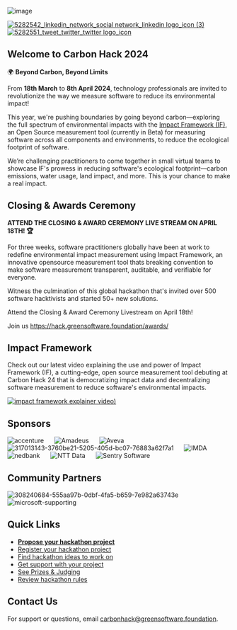 ![image](https://github.com/Green-Software-Foundation/hack/assets/20337337/f7a0f478-e5ad-4d5c-bb5d-395426e2a42a)

[![5282542_linkedin_network_social network_linkedin logo_icon (3)](https://github.com/Green-Software-Foundation/hack/assets/11027021/91f684ab-31bd-4834-9802-c353eea8cc22)](https://www.linkedin.com/company/green-software-foundation/)
[![5282551_tweet_twitter_twitter logo_icon](https://github.com/Green-Software-Foundation/hack/assets/11027021/8b6dfd31-02b1-4115-a05c-3116f5af3d1e)](https://twitter.com/gsfcommunity)

## Welcome to Carbon Hack 2024

🌍 **Beyond Carbon, Beyond Limits**

From **18th March** to **8th April 2024**, technology professionals are invited to revolutionize the way we measure software to reduce its environmental impact! 

This year, we're pushing boundaries by going beyond carbon—exploring the full spectrum of environmental impacts with the [Impact Framework (IF)](https://if.greensoftware.foundation/), an Open Source measurement tool (currently in Beta) for measuring software across all components and environments, to reduce the ecological footprint of software.

We’re challenging practitioners to come together in small virtual teams to showcase IF's prowess in reducing software's ecological footprint—carbon emissions, water usage, land impact, and more. This is your chance to make a real impact.

## Closing & Awards Ceremony

**ATTEND THE CLOSING & AWARD CEREMONY LIVE STREAM ON APRIL 18TH! 🏆**

For three weeks, software practitioners globally have been at work to redefine environmental impact measurement using Impact Framework, an innovative opensource measurement tool thats breaking convention to make software measurement transparent, auditable, and verifiable for everyone.

Witness the culmination of this global hackathon that's invited over 500 software hacktivists and started 50+ new solutions.

Attend the Closing & Award Ceremony Livestream on April 18th!

Join us https://hack.greensoftware.foundation/awards/

## Impact Framework

Check out our latest video explaining the use and power of Impact Framework (IF), a cutting-edge, open source measurement tool debuting at Carbon Hack 24 that is democratizing impact data and decentralizing software measurement to reduce software's environmental impacts.

[![impact framework explainer video)](https://github.com/Green-Software-Foundation/hack/assets/11027021/541b9e21-85ab-47ab-8d43-c8e2111408a7)](https://www.youtube.com/watch?v=msk-55owTeM)

## Sponsors

![accenture](https://github.com/Green-Software-Foundation/hack/assets/11027021/6fd00c6a-e04b-4bba-abaf-23c61b1c33ab)&nbsp;&nbsp;&nbsp;&nbsp;&nbsp;
![Amadeus](https://github.com/Green-Software-Foundation/hack/assets/11027021/f1adcd5f-b4a2-40f2-a7dc-dd14e026ee6e)&nbsp;&nbsp;&nbsp;&nbsp;&nbsp;
![Aveva](https://github.com/Green-Software-Foundation/hack/assets/11027021/0fe4278a-1404-4788-aa13-bb2bc80df122)&nbsp;&nbsp;&nbsp;&nbsp;&nbsp;
![317013143-3760be21-5205-405d-bc07-76883a62f7a1](https://github.com/Green-Software-Foundation/hack/assets/11027021/6bcb2157-9603-4bd3-a994-fdd76b4e2de7)&nbsp;&nbsp;&nbsp;&nbsp;&nbsp;
![IMDA](https://github.com/Green-Software-Foundation/hack/assets/11027021/f7c7dae4-4c7b-4186-b7d9-ce572dd70539)&nbsp;&nbsp;&nbsp;&nbsp;&nbsp;
![nedbank](https://github.com/Green-Software-Foundation/hack/assets/11027021/00a04999-b2b5-47e1-8d92-ef88e070c3ea)&nbsp;&nbsp;&nbsp;&nbsp;&nbsp;
![NTT Data](https://github.com/Green-Software-Foundation/hack/assets/11027021/efd28da8-a0cc-4181-8582-9a252957df9a)&nbsp;&nbsp;&nbsp;&nbsp;&nbsp;
![Sentry Software](https://github.com/Green-Software-Foundation/hack/assets/11027021/e5bf0d65-9ba5-4d3e-be37-10bfb5671470)

## Community Partners

![308240684-555aa97b-0dbf-4fa5-b659-7e982a63743e](https://github.com/Green-Software-Foundation/hack/assets/11027021/a915b641-f7bc-46e8-aca9-09f2daeca601)&nbsp;&nbsp;&nbsp;&nbsp;&nbsp;
![microsoft-supporting](https://github.com/Green-Software-Foundation/hack/assets/11027021/d45e6f38-0b74-498a-a811-f501ae5a9d1e)

## Quick Links

* **[Propose your hackathon project](https://github.com/Green-Software-Foundation/hack/issues/new?labels=draft&projects=Green-Software-Foundation%2Fprojects%2F47&template=hackathon-project.yml&title=%5BYour+project+name%5D)**
* [Register your hackathon project](https://hack.greensoftware.foundation/register)
* [Find hackathon ideas to work on](https://github.com/Green-Software-Foundation/hack/discussions/categories/develop-an-idea)
* [Get support with your project](https://github.com/Green-Software-Foundation/hack/discussions/categories/project-support)
* [See Prizes & Judging](https://github.com/Green-Software-Foundation/hack/wiki/Prizes)
* [Review hackathon rules](https://github.com/Green-Software-Foundation/hack/wiki/Rules-and-Terms)

## Contact Us

For support or questions, email carbonhack@greensoftware.foundation.
